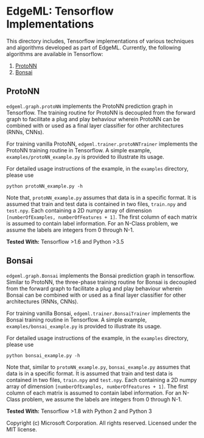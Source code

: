 # EdgeML: Tensorflow Implementations 

This directory includes, Tensorflow implementations of various techniques and algorithms developed as
part of EdgeML. Currently, the following algorithms are available in
Tensorflow:

1. [ProtoNN](https://github.com/Microsoft/EdgeML/blob/master/publications/ProtoNN.pdf)
2. [Bonsai](https://github.com/Microsoft/EdgeML/blob/master/publications/Bonsai.pdf)

## ProtoNN
`edgeml.graph.protoNN` implements the ProtoNN prediction graph in Tensorflow.
The training routine for ProtoNN is decoupled from the forward graph to
facilitate a plug and play behaviour wherein ProtoNN can be combined with or
used as a final layer classifier for other architectures (RNNs, CNNs).

For training vanilla ProtoNN, `edgeml.trainer.protoNNTrainer` implements the
ProtoNN training routine in Tensorflow. A simple example,
`examples/protoNN_example.py` is provided to illustrate its usage.

For detailed usage instructions of the example, in the `examples` directory, please use

    python protoNN_example.py -h

Note that, `protoNN_example.py` assumes that data is in a specific format.
It is assumed that train and test data is contained in two files,
`train.npy` and `test.npy`. Each containing a 2D numpy array of dimension
`[numberOfExamples, numberOfFeatures + 1]`. The first column of each
matrix is assumed to contain label information.  For an N-Class problem,
we assume the labels are integers from 0 through N-1.

**Tested With:** Tensorflow >1.6 and Python >3.5

## Bonsai
`edgeml.graph.Bonsai` implements the Bonsai prediction graph in tensorflow.
Similar to ProtoNN, the three-phase training routine for Bonsai is decoupled from
the forward graph to facilitate a plug and play behaviour wherein Bonsai can be
combined with or used as a final layer classifier for other architectures (RNNs, CNNs).

For training vanilla Bonsai, `edgeml.trainer.BonsaiTrainer` implements the
Bonsai training routine in Tensorflow. A simple example,
`examples/bonsai_example.py` is provided to illustrate its usage.

For detailed usage instructions of the example, in the `examples` directory, please use

    python bonsai_example.py -h


Note that, similar to `protoNN_example.py`, `bonsai_example.py` 
assumes that data is in a specific format.
It is assumed that train and test data is contained in two files,
`train.npy` and `test.npy`. Each containing a 2D numpy array of dimension
`[numberOfExamples, numberOfFeatures + 1]`. The first column of each
matrix is assumed to contain label information.  For an N-Class problem,
we assume the labels are integers from 0 through N-1.

**Tested With:** Tensorflow >1.8 with Python 2 and Python 3

Copyright (c) Microsoft Corporation. All rights reserved. Licensed under the MIT license.
